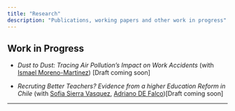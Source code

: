 ```yaml
---
title: "Research"
description: "Publications, working papers and other work in progress"
---
```


## Work in Progress
- *Dust to Dust: Tracing Air Pollution’s Impact on Work Accidents* (with [Ismael Moreno-Martinez](https://ismaelmorenomartinez.eu/)) [Draft coming soon]
  
- *Recruting Better Teachers? Evidence from a higher Education Reform in Chile* (with [Sofia Sierra Vasquez](https://sofiasierrav.com/), [Adriano DE Falco](https://www.adrianodefalco.com/home-page))[Draft coming soon]
---
